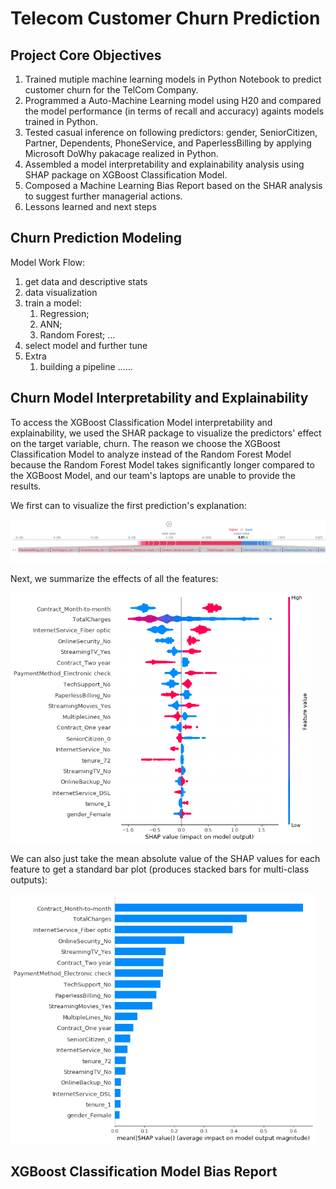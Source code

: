 # Telecom Customer Churn Prediction
## Project Core Objectives
1. Trained mutiple machine learning models in Python Notebook to predict customer churn for the TelCom Company.
2. Programmed a Auto-Machine Learning model using H20 and compared the model performance (in terms of recall and accuracy) againts models trained in Python.
3. Tested casual inference on following predictors: gender, SeniorCitizen, Partner, Dependents, PhoneService, and PaperlessBilling by applying Microsoft DoWhy pakacage realized in Python.             
4. Assembled a model interpretability and explainability analysis using SHAP package on XGBoost Classification Model.
5. Composed a Machine Learning Bias Report based on the SHAR analysis to suggest further managerial actions.
6. Lessons learned and next steps

## Churn Prediction Modeling
Model Work Flow:
1. get data and descriptive stats
2. data visualization 
3. train a model:
    1) Regression;
    2) ANN;
    3) Random Forest;
    ...
4. select model and further tune
5. Extra
    1) building a pipeline
    ...... 

## Churn Model Interpretability and Explainability
To access the XGBoost Classification Model interpretability and explainability, we used the SHAR package to visualize the predictors' effect on the target variable, churn. The reason we choose the XGBoost Classification Model to analyze instead of the Random Forest Model because the Random Forest Model takes significantly longer compared to the XGBoost Model, and our team's laptops are unable to provide the results. 

We first can to visualize the first prediction's explanation:

<img src = "Model-Interpretability-Graph/Interpretability1.png" width = 700>

Next, we summarize the effects of all the features:

<img src = "Model-Interpretability-Graph/Interpretability2.png" height = 400>

We can also just take the mean absolute value of the SHAP values for each feature to get a standard bar plot (produces stacked bars for multi-class outputs):

<img src = "Model-Interpretability-Graph/Interpretability3.png" height = 400>

## XGBoost Classification Model Bias Report
